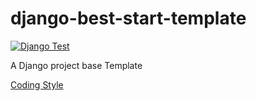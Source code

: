 # django-best-start-template
[![Django Test](https://github.com/shyamkumaryadav/django-best-start-template/actions/workflows/test.yml/badge.svg)](https://github.com/shyamkumaryadav/django-best-start-template/actions/workflows/test.yml)  

  
A Django project base Template

[Coding Style](https://docs.djangoproject.com/en/dev/internals/contributing/writing-code/coding-style/)
